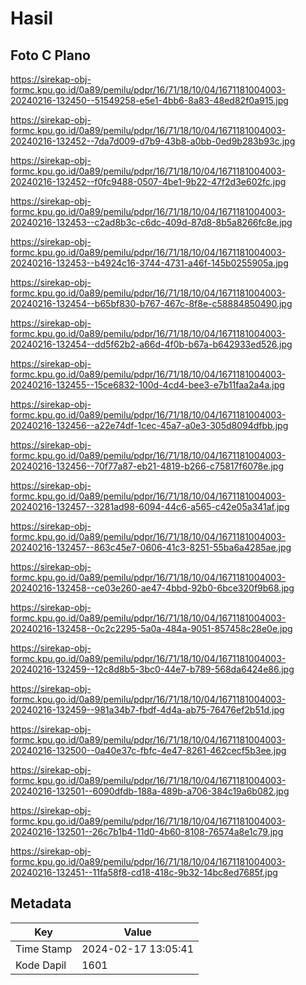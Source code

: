 # Hasil

## Foto C Plano

https://sirekap-obj-formc.kpu.go.id/0a89/pemilu/pdpr/16/71/18/10/04/1671181004003-20240216-132450--51549258-e5e1-4bb6-8a83-48ed82f0a915.jpg

https://sirekap-obj-formc.kpu.go.id/0a89/pemilu/pdpr/16/71/18/10/04/1671181004003-20240216-132452--7da7d009-d7b9-43b8-a0bb-0ed9b283b93c.jpg

https://sirekap-obj-formc.kpu.go.id/0a89/pemilu/pdpr/16/71/18/10/04/1671181004003-20240216-132452--f0fc9488-0507-4be1-9b22-47f2d3e602fc.jpg

https://sirekap-obj-formc.kpu.go.id/0a89/pemilu/pdpr/16/71/18/10/04/1671181004003-20240216-132453--c2ad8b3c-c6dc-409d-87d8-8b5a8266fc8e.jpg

https://sirekap-obj-formc.kpu.go.id/0a89/pemilu/pdpr/16/71/18/10/04/1671181004003-20240216-132453--b4924c16-3744-4731-a46f-145b0255905a.jpg

https://sirekap-obj-formc.kpu.go.id/0a89/pemilu/pdpr/16/71/18/10/04/1671181004003-20240216-132454--b65bf830-b767-467c-8f8e-c58884850490.jpg

https://sirekap-obj-formc.kpu.go.id/0a89/pemilu/pdpr/16/71/18/10/04/1671181004003-20240216-132454--dd5f62b2-a66d-4f0b-b67a-b642933ed526.jpg

https://sirekap-obj-formc.kpu.go.id/0a89/pemilu/pdpr/16/71/18/10/04/1671181004003-20240216-132455--15ce6832-100d-4cd4-bee3-e7b11faa2a4a.jpg

https://sirekap-obj-formc.kpu.go.id/0a89/pemilu/pdpr/16/71/18/10/04/1671181004003-20240216-132456--a22e74df-1cec-45a7-a0e3-305d8094dfbb.jpg

https://sirekap-obj-formc.kpu.go.id/0a89/pemilu/pdpr/16/71/18/10/04/1671181004003-20240216-132456--70f77a87-eb21-4819-b266-c75817f6078e.jpg

https://sirekap-obj-formc.kpu.go.id/0a89/pemilu/pdpr/16/71/18/10/04/1671181004003-20240216-132457--3281ad98-6094-44c6-a565-c42e05a341af.jpg

https://sirekap-obj-formc.kpu.go.id/0a89/pemilu/pdpr/16/71/18/10/04/1671181004003-20240216-132457--863c45e7-0606-41c3-8251-55ba6a4285ae.jpg

https://sirekap-obj-formc.kpu.go.id/0a89/pemilu/pdpr/16/71/18/10/04/1671181004003-20240216-132458--ce03e260-ae47-4bbd-92b0-6bce320f9b68.jpg

https://sirekap-obj-formc.kpu.go.id/0a89/pemilu/pdpr/16/71/18/10/04/1671181004003-20240216-132458--0c2c2295-5a0a-484a-9051-857458c28e0e.jpg

https://sirekap-obj-formc.kpu.go.id/0a89/pemilu/pdpr/16/71/18/10/04/1671181004003-20240216-132459--12c8d8b5-3bc0-44e7-b789-568da6424e86.jpg

https://sirekap-obj-formc.kpu.go.id/0a89/pemilu/pdpr/16/71/18/10/04/1671181004003-20240216-132459--981a34b7-fbdf-4d4a-ab75-76476ef2b51d.jpg

https://sirekap-obj-formc.kpu.go.id/0a89/pemilu/pdpr/16/71/18/10/04/1671181004003-20240216-132500--0a40e37c-fbfc-4e47-8261-462cecf5b3ee.jpg

https://sirekap-obj-formc.kpu.go.id/0a89/pemilu/pdpr/16/71/18/10/04/1671181004003-20240216-132501--6090dfdb-188a-489b-a706-384c19a6b082.jpg

https://sirekap-obj-formc.kpu.go.id/0a89/pemilu/pdpr/16/71/18/10/04/1671181004003-20240216-132501--26c7b1b4-11d0-4b60-8108-76574a8e1c79.jpg

https://sirekap-obj-formc.kpu.go.id/0a89/pemilu/pdpr/16/71/18/10/04/1671181004003-20240216-132451--11fa58f8-cd18-418c-9b32-14bc8ed7685f.jpg


## Metadata

| Key        | Value               |
| ---------- | ------------------- |
| Time Stamp | 2024-02-17 13:05:41 |
| Kode Dapil | 1601                |



